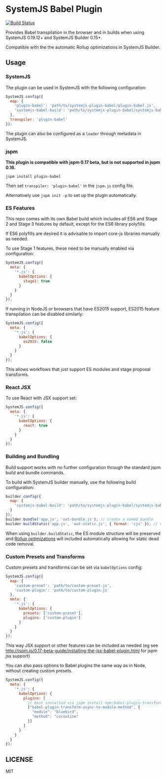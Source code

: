 SystemJS Babel Plugin
===

[![Build Status][travis-image]][travis-url]

Provides Babel transpilation in the browser and in builds when using SystemJS 0.19.12+ and SystemJS Builder 0.15+.

Compatible with the the automatic Rollup optimizations in SystemJS Builder.

## Usage

### SystemJS

The plugin can be used in SystemJS with the following configuration:

```javascript
SystemJS.config({
  map: {
    'plugin-babel': 'path/to/systemjs-plugin-babel/plugin-babel.js',
    'systemjs-babel-build': 'path/to/systemjs-plugin-babel/systemjs-babel-browser.js'
  },
  transpiler: 'plugin-babel'
});
```

The plugin can also be configured as a `loader` through metadata in SystemJS.

### jspm

**This plugin is compatible with jspm 0.17 beta, but is not supported in jspm 0.16.**

```
jspm install plugin-babel
```

Then set `transpiler: 'plugin-babel'` in the `jspm.js` config file.

Alternatively use `jspm init -p` to set up the plugin automatically.

### ES Features

This repo comes with its own Babel build which includes all ES6 and Stage 2 and Stage 3 features by default, except for the ES6 library polyfills.

If ES6 polyfills are desired it is advisable to import core-js libraries manually as needed.

To use Stage 1 features, these need to be manually enabled via configuration:

```javascript
SystemJS.config({
  meta: {
    '*.js': {
      babelOptions: {
        stage1: true
      }
    }
  }
});
```

If running in NodeJS or browsers that have ES2015 support, ES2015 feature transpilation can be disabled similarly:

```javascript
SystemJS.config({
  meta: {
    '*.js': {
      babelOptions: {
        es2015: false
      }
    }
  }
});
```

This allows workflows that just support ES modules and stage proposal transforms.

### React JSX

To use React with JSX support set:

```javascript
SystemJS.config({
  meta: {
    '*.js': {
      babelOptions: {
        react: true
      }
    }
  }
});
```

### Building and Bundling

Build support works with no further configuration through the standard jspm build and bundle commands.

To build with SystemJS builder manually, use the following build configuration:

```javascript
builder.config({
  map: {
    'systemjs-babel-build': 'path/to/systemjs-plugin-babel/systemjs-babel-node.js'
  }
});
builder.bundle('app.js', 'out-bundle.js'); // create a named bundle
builder.buildStatic('app.js', 'out-static.js', { format: 'cjs' }); // create a static optimized build
```

When using `builder.buildStatic`, the ES module structure will be preserved and [Rollup optimizations](https://github.com/rollup/rollup) will included automatically
allowing for static dead code removal.

### Custom Presets and Transforms

Custom presets and transforms can be set via `babelOptions` config:

```javascript
SystemJS.config({
  map: {
    'custom-preset': 'path/to/custom-preset.js',
    'custom-plugin': 'path/to/custom-plugin.js'
  },
  meta: {
    '*.js': {
      babelOptions: {
        presets: ['custom-preset'],
        plugins: ['custom-plugin']
      }
    }
  }
});
```

This way JSX support or other features can be included as needed (eg see http://jspm.io/0.17-beta-guide/installing-the-jsx-babel-plugin.html for jspm jsx support)

You can also pass options to Babel plugins the same way as in Node, without creating custom presets.

```javascript
SystemJS.config({
  meta: {
    '*.js': {
      babelOptions: {
        plugins: [
          // best installed via jspm install npm:babel-plugin-transform-async-to-module-method
          ["babel-plugin-transform-async-to-module-method", {
            "module": "bluebird",
            "method": "coroutine"
          }]
        ]
      }
    }
  }
});
```

LICENSE
---

MIT

[travis-url]: http://travis-ci.org/systemjs/plugin-babel
[travis-image]: http://travis-ci.org/systemjs/plugin-babel.svg?branch=master

